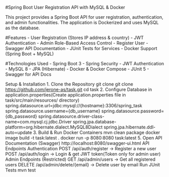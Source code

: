 #Spring Boot User Registration API with MySQL & Docker

This project provides a Spring Boot API for user registration, authentication, and admin functionalities. The application is Dockerized and uses MySQL as the database.

#Features
    - User Registration (Stores IP address & country)
    - JWT Authentication
    - Admin Role-Based Access Control
    - Register User
    - Swagger API Documentation
    - JUnit Tests for Services
    - Docker Support (Spring Boot + MySQL)

#Technologies Used
    - Spring Boot 3
    - Spring Security
    - JWT Authentication
    - MySQL 8
    - JPA (Hibernate)
    - Docker & Docker Compose
    - JUnit 5
    - Swagger for API Docs

Setup & Installation
    1. Clone the Repository
        git clone git clone https://github.com/jerone-as/task.git
        cd task
    2. Configure Database in application.properties(Create application.properties file in task/src/main/resources/ directory)
        spring.datasource.url=jdbc:mysql://{hostname}:3306/spring_task
        spring.datasource.username={db_username}
        spring.datasource.password={db_password}
        spring.datasource.driver-class-name=com.mysql.cj.jdbc.Driver
        spring.jpa.database-platform=org.hibernate.dialect.MySQL8Dialect
        spring.jpa.hibernate.ddl-auto=update
    3. Build & Run Docker Containers
        mvn clean package
        docker image build -t task:latest .
        docker run -p 8080:8080 task:latest
    5. Open API Documentation (Swagger)
        http://localhost:8080/swagger-ui.html
API Endpoints
    Authentication
        POST /api/auth/register -> Register a new user
        POST /api/auth/login -> Login & get JWT token(Token only for admin user)
    Admin Endpoints (Restricted)
        GET /api/admin/users -> Get all registered users
        DELETE /api/admin/delete/{email} -> Delete user by email
Run JUnit Tests
    mvn test